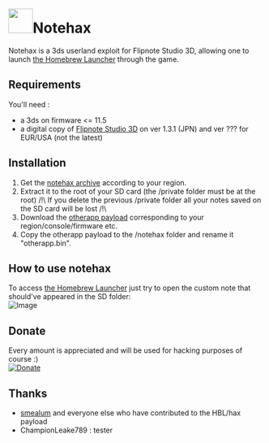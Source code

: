 # <img src="https://vignette2.wikia.nocookie.net/flipnoteartist/images/e/e6/Frog.png/revision/latest?cb=20150103171103" width="48">Notehax
Notehax is a 3ds userland exploit for Flipnote Studio 3D, allowing one to launch
[the Homebrew Launcher](http://smealum.github.io/3ds/) through the game.

## Requirements
You'll need :  
* a 3ds on firmware <= 11.5
* a digital copy of [Flipnote Studio 3D](https://my.nintendo.com/rewards/0391c34c430369c0) on ver 1.3.1 (JPN) and ver ??? for EUR/USA (not the latest)

## Installation
1. Get the [notehax archive](https://github.com/notehax/releases/) according to your region.
2. Extract it to the root of your SD card (the /private folder must be at the root) /!\ If you delete the previous /private folder all your notes saved on the SD card will be lost /!\
3. Download the [otherapp payload](http://smealum.github.io/3ds/) corresponding to your region/console/firmware etc.
4. Copy the otherapp payload to the /notehax folder and rename it "otherapp.bin".

## How to use notehax
To access [the Homebrew Launcher](http://smealum.github.io/3ds/) just try to open the custom note that should've appeared in the SD folder:  
![Image](http://i.imgur.com/pENuo1Z.png)

## Donate  
Every amount is appreciated and will be used for hacking purposes of course :)  
[![Donate](https://www.paypalobjects.com/en_US/i/btn/btn_donate_LG.gif)](https://www.paypal.com/cgi-bin/webscr?cmd=_s-xclick&hosted_button_id=KFEV25LC9KTX4)

## Thanks
* [smealum](https://github.com/smealum) and everyone else who have contributed to the HBL/hax payload
* ChampionLeake789 : tester
